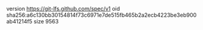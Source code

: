 version https://git-lfs.github.com/spec/v1
oid sha256:a6c130bb30154814f73c6971e7de515fb465b2a2ecb4223be3eb900ab41214f5
size 9563
